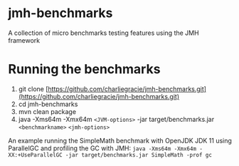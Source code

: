 # jmh-benchmarks
A collection of micro benchmarks testing features using the JMH framework

# Running the benchmarks
1. git clone [https://github.com/charliegracie/jmh-benchmarks.git](https://github.com/charliegracie/jmh-benchmarks.git)
2. cd jmh-benchmarks
3. mvn clean package
4. java -Xms64m -Xmx64m `<JVM-options>` -jar target/benchmarks.jar `<benchmarkname>` `<jmh-options>`

An example running the SimpleMath benchmark with OpenJDK JDK 11 using ParallelGC and profiling the GC with JMH:
`java -Xms64m -Xmx64m -XX:+UseParallelGC -jar target/benchmarks.jar SimpleMath -prof gc`
